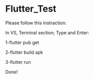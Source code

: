 # Flutter_Test

Please follow this instraction:

In VS, Terminal section;
Type and Enter:

1-flutter pub get



2-flutter build apk


3-flutter run

Done!
